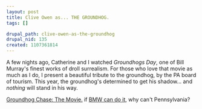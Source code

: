 ```yaml
--- 
layout: post
title: Clive Owen as... THE GROUNDHOG.
tags: []

drupal_path: clive-owen-as-the-groundhog
drupal_nid: 135
created: 1107361814
---
```

A few nights ago, Catherine and I watched <em>Groundhogs Day</em>, one of Bill Murray's finest works of droll surrealism. For those who love that movie as much as I do, I present a beautiful tribute to the groundhog, by the PA board of tourism. This year, the groundhog's determined to get his shadow... and <em>nothing</em> will stand in his way.

<A href="http://www.groundhogchase.com/">Groundhog Chase: The Movie.</a> if <a href="http://www.bmwfilms.com/">BMW can do it</a>, why can't Pennsylvania?
